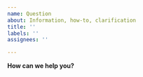 ```yaml
---
name: Question
about: Information, how-to, clarification
title: ''
labels: ''
assignees: ''

---
```


**How can we help you?**
